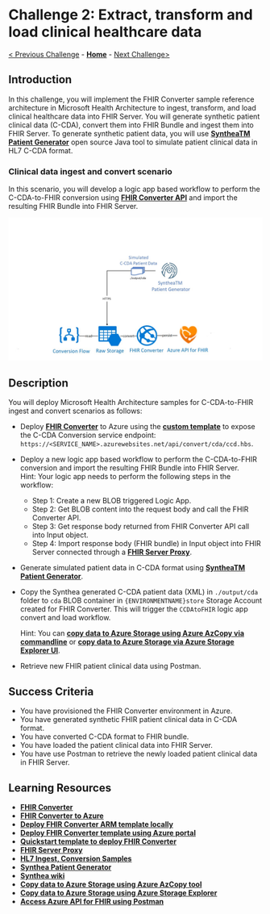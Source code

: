# Challenge 2: Extract, transform and load clinical healthcare data

[< Previous Challenge](./Challenge01.md) - **[Home](../readme.md)** - [Next Challenge>](./Challenge03.md)

## Introduction

In this challenge, you will implement the FHIR Converter sample reference architecture in Microsoft Health Architecture to ingest, transform, and load clinical healthcare data into FHIR Server.  You will generate synthetic patient clinical data (C-CDA), convert them into FHIR Bundle and ingest them into FHIR Server.  To generate synthetic patient data, you will use **[SyntheaTM Patient Generator](https://github.com/synthetichealth/synthea#syntheatm-patient-generator)** open source Java tool to simulate patient clinical data in HL7 C-CDA format.  

### Clinical data ingest and convert scenario
In this scenario, you will develop a logic app based workflow to perform the C-CDA-to-FHIR conversion using **[FHIR Converter API](https://github.com/microsoft/FHIR-Converter/blob/master/docs/api-summary.md)** and import the resulting FHIR Bundle into FHIR Server.

![Ingest and Convert](../images/fhir-convert-samples-architecture.jpg)


## Description

You will deploy Microsoft Health Architecture samples for C-CDA-to-FHIR ingest and convert scenarios as follows:
- Deploy **[FHIR Converter](https://github.com/microsoft/FHIR-Converter#deploying-the-fhir-converter)** to Azure using the **[custom template](https://github.com/rsliang/WhatTheHack/blob/Dev/027-FHIRPoweredHealthcare/Student/Resources/FHIR%20Converter/deploy/default-azuredeploy.json)** to expose the C-CDA Conversion service endpoint: `https://<SERVICE_NAME>.azurewebsites.net/api/convert/cda/ccd.hbs`.
- Deploy a new logic app based workflow to perform the C-CDA-to-FHIR conversion and import the resulting FHIR Bundle into FHIR Server.  
   Hint:
   Your logic app needs to perform the following steps in the workflow:
    - Step 1: Create a new BLOB triggered Logic App.
    - Step 2: Get BLOB content into the request body and call the FHIR Converter API.
    - Step 3: Get response body returned from FHIR Converter API call into Input object.
    - Step 4: Import response body (FHIR bundle) in Input object into FHIR Server connected through a **[FHIR Server Proxy](https://github.com/rsliang/health-architectures/blob/master/FHIR/FHIRProxy/readme.md)**.
- Generate simulated patient data in C-CDA format using **[SyntheaTM Patient Generator](https://github.com/synthetichealth/synthea#syntheatm-patient-generator)**.
- Copy the Synthea generated C-CDA patient data (XML) in `./output/cda` folder to `cda` BLOB container in `{ENVIRONMENTNAME}store` Storage Account created for FHIR Converter.  This will trigger the `CCDAtoFHIR` logic app convert and load workflow.

   Hint: 
   You can **[copy data to Azure Storage using Azure AzCopy via commandline](https://docs.microsoft.com/en-us/azure/storage/common/storage-use-azcopy-v10)** or **[copy data to Azure Storage via Azure Storage Explorer UI](https://docs.microsoft.com/en-us/azure/storage/common/storage-use-azcopy-v10#use-azcopy-in-azure-storage-explorer)**.  

- Retrieve new FHIR patient clinical data using Postman.

## Success Criteria

   - You have provisioned the FHIR Converter environment in Azure.
   - You have generated synthetic FHIR patient clinical data in C-CDA format.
   - You have converted C-CDA format to FHIR bundle.
   - You have loaded the patient clinical data into FHIR Server.
   - You have use Postman to retrieve the newly loaded patient clinical data in FHIR Server.

## Learning Resources

- **[FHIR Converter](https://github.com/microsoft/FHIR-Converter)** 
- **[FHIR Converter to Azure](https://github.com/microsoft/FHIR-Converter#deploying-the-fhir-converter)** 
- **[Deploy FHIR Converter ARM template locally](https://docs.microsoft.com/en-us/azure/azure-resource-manager/templates/deployment-tutorial-local-template?tabs=azure-powershell)**
- **[Deploy FHIR Converter template using Azure portal](https://docs.microsoft.com/en-us/azure/azure-resource-manager/templates/deploy-portal)**
- **[Quickstart template to deploy FHIR Converter](https://portal.azure.com/#create/Microsoft.Template/uri/https%3A%2F%2Fraw.githubusercontent)** 
- **[FHIR Server Proxy](https://github.com/rsliang/health-architectures/blob/master/FHIR/FHIRProxy/readme.md)**
- **[HL7 Ingest, Conversion Samples](https://github.com/microsoft/health-architectures/tree/master/HL7Conversion#ingest)**
- **[Synthea Patient Generator](https://github.com/synthetichealth/synthea#syntheatm-patient-generator)**
- **[Synthea wiki](https://github.com/synthetichealth/synthea/wiki)**
- **[Copy data to Azure Storage using Azure AzCopy tool](https://docs.microsoft.com/en-us/azure/storage/common/storage-use-azcopy-v10)**
- **[Copy data to Azure Storage using Azure Storage Explorer](https://docs.microsoft.com/en-us/azure/storage/common/storage-use-azcopy-v10#use-azcopy-in-azure-storage-explorer)** 
- **[Access Azure API for FHIR using Postman](https://docs.microsoft.com/en-us/azure/healthcare-apis/access-fhir-postman-tutorial)**
